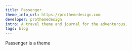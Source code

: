 ```yaml
---
title: Passenger
theme_info_url: https://prothemedesign.com
developer: prothemedesign
intro: A travel theme and journal for the adventurous.
tags: blog
---
```

Passenger is a theme
